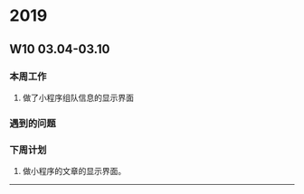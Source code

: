 # 2019
## W10 03.04-03.10
### 本周工作 
<ol>
<li>做了小程序组队信息的显示界面

</ol>

### 遇到的问题 
<ol>
 
</ol>

### 下周计划 
<ol>
<li> 做小程序的文章的显示界面。

</ol>

---------------------------------------------------------

